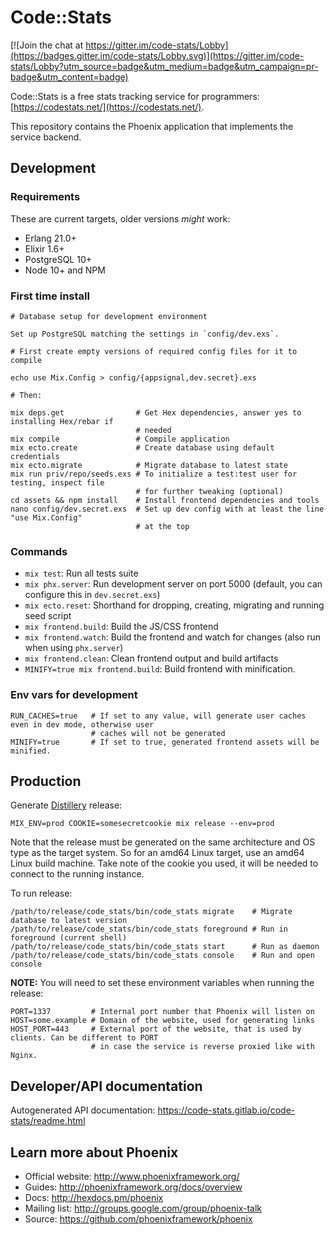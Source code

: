 # Code::Stats

[![Join the chat at https://gitter.im/code-stats/Lobby](https://badges.gitter.im/code-stats/Lobby.svg)](https://gitter.im/code-stats/Lobby?utm_source=badge&utm_medium=badge&utm_campaign=pr-badge&utm_content=badge)

Code::Stats is a free stats tracking service for programmers: [https://codestats.net/](https://codestats.net/).

This repository contains the Phoenix application that implements the service backend.

## Development

### Requirements

These are current targets, older versions _might_ work:

* Erlang 21.0+
* Elixir 1.6+
* PostgreSQL 10+
* Node 10+ and NPM

### First time install

```
# Database setup for development environment

Set up PostgreSQL matching the settings in `config/dev.exs`.

# First create empty versions of required config files for it to compile

echo use Mix.Config > config/{appsignal,dev.secret}.exs

# Then:

mix deps.get                # Get Hex dependencies, answer yes to installing Hex/rebar if
                            # needed
mix compile                 # Compile application
mix ecto.create             # Create database using default credentials
mix ecto.migrate            # Migrate database to latest state
mix run priv/repo/seeds.exs # To initialize a test:test user for testing, inspect file 
                            # for further tweaking (optional)
cd assets && npm install    # Install frontend dependencies and tools
nano config/dev.secret.exs  # Set up dev config with at least the line "use Mix.Config"
                            # at the top
```

### Commands

* `mix test`: Run all tests suite
* `mix phx.server`: Run development server on port 5000 (default, you can configure this in
  `dev.secret.exs`)
* `mix ecto.reset`: Shorthand for dropping, creating, migrating and running seed script
* `mix frontend.build`: Build the JS/CSS frontend
* `mix frontend.watch`: Build the frontend and watch for changes (also run when using `phx.server`)
* `mix frontend.clean`: Clean frontend output and build artifacts
* `MINIFY=true mix frontend.build`: Build frontend with minification.

### Env vars for development

```
RUN_CACHES=true   # If set to any value, will generate user caches even in dev mode, otherwise user
                  # caches will not be generated
MINIFY=true       # If set to true, generated frontend assets will be minified.
```

## Production

Generate [Distillery](https://hex.pm/packages/distillery) release:

```
MIX_ENV=prod COOKIE=somesecretcookie mix release --env=prod
```

Note that the release must be generated on the same architecture and OS type as the target system.
So for an amd64 Linux target, use an amd64 Linux build machine. Take note of the cookie you used,
it will be needed to connect to the running instance.

To run release:

```
/path/to/release/code_stats/bin/code_stats migrate    # Migrate database to latest version
/path/to/release/code_stats/bin/code_stats foreground # Run in foreground (current shell)
/path/to/release/code_stats/bin/code_stats start      # Run as daemon
/path/to/release/code_stats/bin/code_stats console    # Run and open console
```

**NOTE:** You will need to set these environment variables when running the release:

```
PORT=1337         # Internal port number that Phoenix will listen on
HOST=some.example # Domain of the website, used for generating links
HOST_PORT=443     # External port of the website, that is used by clients. Can be different to PORT
                  # in case the service is reverse proxied like with Nginx.
```

## Developer/API documentation

Autogenerated API documentation:
https://code-stats.gitlab.io/code-stats/readme.html

## Learn more about Phoenix

* Official website: http://www.phoenixframework.org/
* Guides: http://phoenixframework.org/docs/overview
* Docs: http://hexdocs.pm/phoenix
* Mailing list: http://groups.google.com/group/phoenix-talk
* Source: https://github.com/phoenixframework/phoenix
